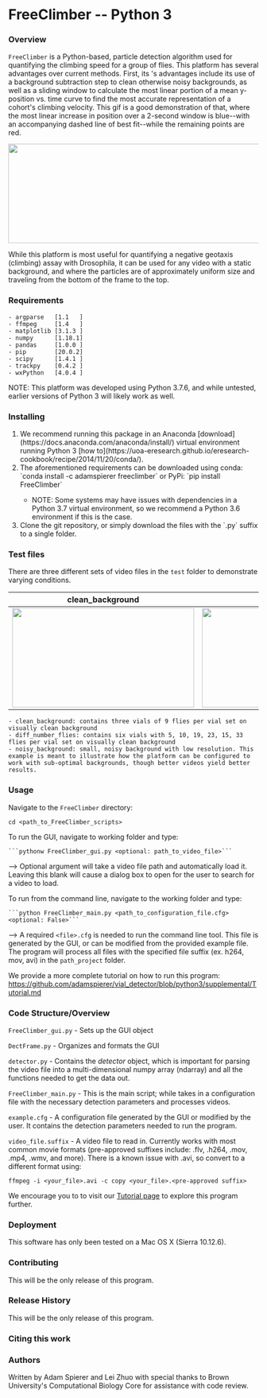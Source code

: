 <h1>FreeClimber -- Python 3</h1>

<h3>Overview</h3>

`FreeClimber` is a Python-based, particle detection algorithm used for quantifying the climbing speed for a group of flies. This platform has several advantages over current methods. First, its 's advantages include its use of a background subtraction step to clean otherwise noisy backgrounds, as well as a sliding window to calculate the most linear portion of a mean y-position vs. time curve to find the most accurate representation of a cohort's climbing velocity. This gif is a good demonstration of that, where the most linear increase in position over a 2-second window is blue--with an accompanying dashed line of best fit--while the remaining points are red. 

<img src="https://github.com/adamspierer/vial_detector/blob/python3/supplemental/tutorial_0.gif" width="600" height="200" align="center">

While this platform is most useful for quantifying a negative geotaxis (climbing) assay with Drosophila, it can be used for any video with a static background, and where the particles are of approximately uniform size and traveling from the bottom of the frame to the top.
 


<h3>Requirements</h3>

    - argparse   [1.1   ]
    - ffmpeg     [1.4   ]
    - matplotlib [3.1.3 ]
    - numpy      [1.18.1]
    - pandas     [1.0.0 ]
    - pip        [20.0.2]
    - scipy      [1.4.1 ]
    - trackpy    [0.4.2 ]
    - wxPython   [4.0.4 ]

NOTE: This platform was developed using Python 3.7.6, and while untested, earlier versions of Python 3 will likely work as well.

<h3>Installing</h3>
<ol><li>We recommend running this package in an Anaconda [download](https://docs.anaconda.com/anaconda/install/) virtual environment running Python 3 [how to](https://uoa-eresearch.github.io/eresearch-cookbook/recipe/2014/11/20/conda/).</li>

<li>The aforementioned requirements can be downloaded using conda:
`conda install -c adamspierer freeclimber`
or PyPi:
`pip install FreeClimber`</li>

<ul><li>NOTE: Some systems may have issues with dependencies in a Python 3.7 virtual environment, so we recommend a Python 3.6 environment if this is the case.</li></ul>

<li>Clone the git repository, or simply download the files with the `.py` suffix to a single folder.</li></ol>

<h3>Test files</h3>

There are three different sets of video files in the `test` folder to demonstrate varying conditions.

| clean_background | diff_number_flies | noisy_background | 
| --- |---| ---|
| <img src="https://github.com/adamspierer/vial_detector/blob/python3/supplemental/example_images/clean_setup.jpg" width="366" height="200">       | <img src="https://github.com/adamspierer/vial_detector/blob/python3/supplemental/example_images/diff_number_flies.jpg" width="366" height="200"> |  <img src="https://github.com/adamspierer/vial_detector/blob/python3/supplemental/example_images/noisy_background.png" width="366" height="200">  |

    - clean_background: contains three vials of 9 flies per vial set on visually clean background
    - diff_number_flies: contains six vials with 5, 10, 19, 23, 15, 33 flies per vial set on visually clean background
    - noisy_background: small, noisy background with low resolution. This example is meant to illustrate how the platform can be configured to work with sub-optimal backgrounds, though better videos yield better results.

<h3>Usage</h3>

Navigate to the `FreeClimber` directory:

```cd <path_to_FreeClimber_scripts>```

To run the GUI, navigate to working folder and type:

    ```pythonw FreeClimber_gui.py <optional: path_to_video_file>```

--> Optional argument will take a video file path and automatically load it. Leaving this blank will cause a dialog box to open for the user to search for a video to load.

To run from the command line, navigate to the working folder and type:

    ```python FreeClimber_main.py <path_to_configuration_file.cfg> <optional: False>```

--> A required `<file>.cfg` is needed to run the command line tool. This file is generated by the GUI, or can be modified from the provided example file. The program will process all files with the specified file suffix (ex. h264, mov, avi) in the `path_project` folder.

We provide a more complete tutorial on how to run this program: https://github.com/adamspierer/vial_detector/blob/python3/supplemental/Tutorial.md

<h3>Code Structure/Overview</h3>

`FreeClimber_gui.py` - Sets up the GUI object

`DectFrame.py` - Organizes and formats the GUI

`detector.py` - Contains the *detector* object, which is important for parsing the video file into a multi-dimensional numpy array (ndarray) and all the functions needed to get the data out.

`FreeClimber_main.py` - This is the main script; while takes in a configuration file with the necessary detection parameters and processes videos.

`example.cfg` - A configuration file generated by the GUI or modified by the user. It contains the detection parameters needed to run the program.

`video_file.suffix` - A video file to read in. Currently works with most common movie formats (pre-approved suffixes include: .flv, .h264, .mov, .mp4, .wmv, and more). There is a known issue with .avi, so convert to a different format using:

```ffmpeg -i <your_file>.avi -c copy <your_file>.<pre-approved suffix>```

We encourage you to to visit our [Tutorial page]('https://github.com/adamspierer/vial_detector/blob/python3/supplemental/Tutorial.md') to explore this program further.


<h3>Deployment</h3>

This software has only been tested on a Mac OS X (Sierra 10.12.6).


<h3>Contributing</h3>

This will be the only release of this program.


<h3>Release History</h3>

This will be the only release of this program.


<h3>Citing this work</h3>
<Citation for this paper>

<h3>Authors</h3>

Written by Adam Spierer and Lei Zhuo with special thanks to Brown University's Computational Biology Core for assistance with code review.
